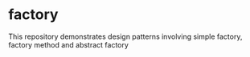 # factory
This repository demonstrates design patterns involving simple factory, factory method and abstract factory
